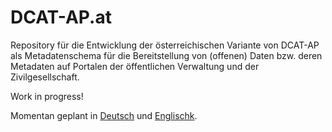 # DCAT-AP.at

Repository für die Entwicklung der österreichischen Variante von DCAT-AP als Metadatenschema für die Bereitstellung von (offenen) Daten bzw. deren Metadaten auf Portalen der öffentlichen Verwaltung und der Zivilgesellschaft.

Work in progress!

Momentan geplant in [Deutsch](./de/index.html) und [Englischk](./en).
